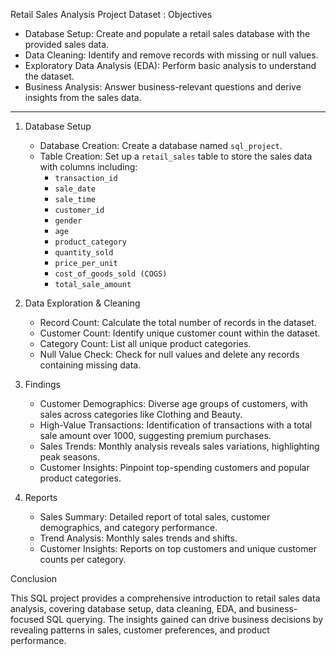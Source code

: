 Retail Sales Analysis Project
Dataset :
Objectives

- Database Setup: Create and populate a retail sales database with the provided sales data.
- Data Cleaning: Identify and remove records with missing or null values.
- Exploratory Data Analysis (EDA): Perform basic analysis to understand the dataset.
- Business Analysis: Answer business-relevant questions and derive insights from the sales data.

---

1. Database Setup
   - Database Creation: Create a database named `sql_project`.
   - Table Creation: Set up a `retail_sales` table to store the sales data with columns including:
     - `transaction_id`
     - `sale_date`
     - `sale_time`
     - `customer_id`
     - `gender`
     - `age`
     - `product_category`
     - `quantity_sold`
     - `price_per_unit`
     - `cost_of_goods_sold (COGS)`
     - `total_sale_amount`

2. Data Exploration & Cleaning
   - Record Count: Calculate the total number of records in the dataset.
   - Customer Count: Identify unique customer count within the dataset.
   - Category Count: List all unique product categories.
   - Null Value Check: Check for null values and delete any records containing missing data.

3. Findings
   - Customer Demographics: Diverse age groups of customers, with sales across categories like Clothing and Beauty.
   - High-Value Transactions: Identification of transactions with a total sale amount over 1000, suggesting premium purchases.
   - Sales Trends: Monthly analysis reveals sales variations, highlighting peak seasons.
   - Customer Insights: Pinpoint top-spending customers and popular product categories.
     
4. Reports
   - Sales Summary: Detailed report of total sales, customer demographics, and category performance.
   - Trend Analysis: Monthly sales trends and shifts.
   - Customer Insights: Reports on top customers and unique customer counts per category.
     
Conclusion

This SQL project provides a comprehensive introduction to retail sales data analysis, covering database setup, data cleaning, EDA, and business-focused SQL querying. The insights gained can drive business decisions by revealing patterns in sales, customer preferences, and product performance. 
